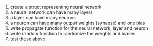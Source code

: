 1. create a struct representing neural network
2. a neural network can have many layers
3. a layer can have many neurons
4. a neuron can have many output weights (synapse) and one bias
5. write propagate function for the neural network, layer and neuron
6. write random function to randomize the weights and biases
7. test these above

